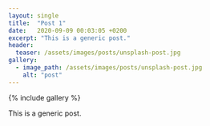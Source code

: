 ```yaml
---
layout: single
title:  "Post 1"
date:   2020-09-09 00:03:05 +0200
excerpt: "This is a generic post."
header:
  teaser: /assets/images/posts/unsplash-post.jpg
gallery:
  - image_path: /assets/images/posts/unsplash-post.jpg
    alt: "post"
---
```

{% include gallery %}

This is a generic post.
